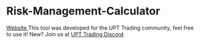 # Risk-Management-Calculator
[Website ](upttrading.github.io)
This tool was developed for the UPT Trading community, feel free to use it!
New? Join us at [UPT Trading Discord](https://discord.gg/upt)
